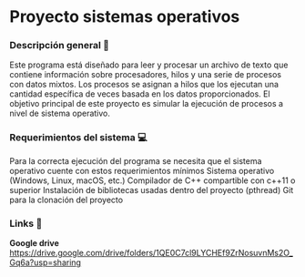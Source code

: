 # Proyecto sistemas operativos

### Descripción general 📝

Este programa está diseñado para leer y procesar un archivo de texto que contiene información sobre procesadores, hilos y una serie de procesos con datos mixtos. Los procesos se asignan a hilos que los ejecutan una cantidad específica de veces basada en los datos proporcionados. El objetivo principal de este proyecto es simular la ejecución de procesos a nivel de sistema operativo.


### Requerimientos del sistema 💻
Para la correcta ejecución del programa se necesita que el sistema operativo cuente con estos requerimientos mínimos
Sistema operativo (Windows, Linux, macOS, etc.)
Compilador de C++ compartible con c++11 o superior
Instalación de bibliotecas usadas dentro del proyecto (pthread)
Git para la clonación del proyecto

### Links 🔗

**Google drive**
https://drive.google.com/drive/folders/1QE0C7cl9LYCHEf9ZrNosuvnMs2O_Gq6a?usp=sharing
